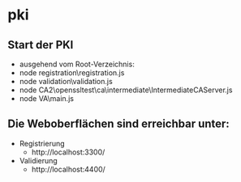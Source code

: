# pki
## Start der PKI
- ausgehend vom Root-Verzeichnis:
- node registration\registration.js
- node validation\validation.js
- node CA2\openssltest\ca\intermediate\IntermediateCAServer.js
- node VA\main.js

## Die Weboberflächen sind erreichbar unter:
- Registrierung
	- http://localhost:3300/
- Validierung
	- http://localhost:4400/
